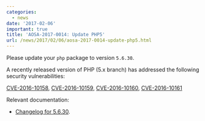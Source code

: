```yaml
---
categories:
  - news
date: '2017-02-06'
important: true
title: 'AOSA-2017-0014: Update PHP5'
url: /news/2017/02/06/aosa-2017-0014-update-php5.html
---
```



Please update your `php` package to version `5.6.30`.

A recently released version of PHP (5.x branch) has addressed the following security vulnerabilities:

[CVE-2016-10158](https://cve.mitre.org/cgi-bin/cvename.cgi?name=CVE-2016-10158), [CVE-2016-10159](https://cve.mitre.org/cgi-bin/cvename.cgi?name=CVE-2016-10159), [CVE-2016-10160](https://cve.mitre.org/cgi-bin/cvename.cgi?name=CVE-2016-10160), [CVE-2016-10161](https://cve.mitre.org/cgi-bin/cvename.cgi?name=CVE-2016-10161)

Relevant documentation:

- [Changelog for 5.6.30](http://www.php.net/ChangeLog-5.php#5.6.30).